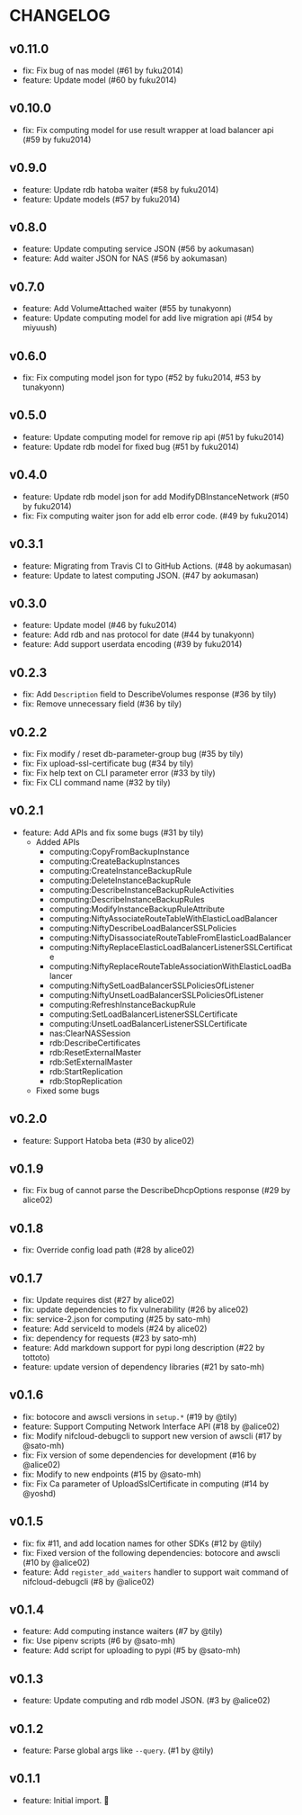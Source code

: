 
# CHANGELOG

## v0.11.0

* fix: Fix bug of nas model (#61 by fuku2014)
* feature: Update model (#60 by fuku2014)

## v0.10.0

* fix: Fix computing model for use result wrapper at load balancer api (#59 by fuku2014)

## v0.9.0

* feature: Update rdb hatoba waiter (#58 by fuku2014)
* feature: Update models (#57 by fuku2014)

## v0.8.0

* feature: Update computing service JSON (#56 by aokumasan)
* feature: Add waiter JSON for NAS (#56 by aokumasan)

## v0.7.0

* feature: Add VolumeAttached waiter (#55 by tunakyonn)
* feature: Update computing model for add live migration api (#54 by miyuush)

## v0.6.0

* fix: Fix computing model json for typo (#52 by fuku2014, #53 by tunakyonn)

## v0.5.0

* feature: Update computing model for remove rip api (#51 by fuku2014)
* feature: Update rdb model for fixed bug (#51 by fuku2014)

## v0.4.0

* feature: Update rdb model json for add ModifyDBInstanceNetwork (#50 by fuku2014)
* fix: Fix computing waiter json for add elb error code. (#49 by fuku2014)

## v0.3.1

* feature: Migrating from Travis CI to GitHub Actions. (#48 by aokumasan)
* feature: Update to latest computing JSON. (#47 by aokumasan)

## v0.3.0

* feature: Update model (#46 by fuku2014)
* feature: Add rdb and nas protocol for date (#44 by tunakyonn)
* feature: Add support userdata encoding (#39 by fuku2014)

## v0.2.3

* fix: Add `Description` field to DescribeVolumes response (#36 by tily)
* fix: Remove unnecessary field (#36 by tily)

## v0.2.2

* fix: Fix modify / reset db-parameter-group bug (#35 by tily)
* fix: Fix upload-ssl-certificate bug (#34 by tily)
* fix: Fix help text on CLI parameter error  (#33 by tily)
* fix: Fix CLI command name (#32 by tily)

## v0.2.1

* feature: Add APIs and fix some bugs (#31 by tily)
    * Added APIs
        * computing:CopyFromBackupInstance
        * computing:CreateBackupInstances
        * computing:CreateInstanceBackupRule
        * computing:DeleteInstanceBackupRule
        * computing:DescribeInstanceBackupRuleActivities
        * computing:DescribeInstanceBackupRules
        * computing:ModifyInstanceBackupRuleAttribute
        * computing:NiftyAssociateRouteTableWithElasticLoadBalancer
        * computing:NiftyDescribeLoadBalancerSSLPolicies
        * computing:NiftyDisassociateRouteTableFromElasticLoadBalancer
        * computing:NiftyReplaceElasticLoadBalancerListenerSSLCertificate
        * computing:NiftyReplaceRouteTableAssociationWithElasticLoadBalancer
        * computing:NiftySetLoadBalancerSSLPoliciesOfListener
        * computing:NiftyUnsetLoadBalancerSSLPoliciesOfListener
        * computing:RefreshInstanceBackupRule
        * computing:SetLoadBalancerListenerSSLCertificate
        * computing:UnsetLoadBalancerListenerSSLCertificate
        * nas:ClearNASSession
        * rdb:DescribeCertificates
        * rdb:ResetExternalMaster
        * rdb:SetExternalMaster
        * rdb:StartReplication
        * rdb:StopReplication
    * Fixed some bugs


## v0.2.0

* feature: Support Hatoba beta (#30 by alice02)

## v0.1.9

* fix: Fix bug of cannot parse the DescribeDhcpOptions response (#29 by alice02)

## v0.1.8

* fix: Override config load path (#28 by alice02)

## v0.1.7

* fix: Update requires dist (#27 by alice02)
* fix: update dependencies to fix vulnerability (#26 by alice02)
* fix: service-2.json for computing (#25 by sato-mh)
* feature: Add serviceId to models (#24 by alice02)
* fix: dependency for requests (#23 by sato-mh)
* feature: Add markdown support for pypi long description (#22 by tottoto)
* feature: update version of dependency libraries (#21 by sato-mh)

## v0.1.6


* fix: botocore and awscli versions in `setup.*` (#19 by @tily)
* feature: Support Computing Network Interface API (#18 by @alice02)
* fix: Modify nifcloud-debugcli to support new version of awscli (#17 by @sato-mh)
* fix: Fix version of some dependencies for development (#16 by @alice02)
* fix: Modify to new endpoints (#15 by @sato-mh)
* fix: Fix Ca parameter of UploadSslCertificate in computing (#14 by @yoshd)

## v0.1.5

* fix: fix #11, and add location names for other SDKs (#12 by @tily)
* fix: Fixed version of the following dependencies: botocore and awscli (#10 by @alice02)
* feature: Add `register_add_waiters` handler to support wait command of nifcloud-debugcli (#8 by @alice02)

## v0.1.4

* feature: Add computing instance waiters (#7 by @tily)
* fix: Use pipenv scripts (#6 by @sato-mh)
* feature: Add script for uploading to pypi (#5 by @sato-mh) 

## v0.1.3

* feature: Update computing and rdb model JSON. (#3 by @alice02)

## v0.1.2

* feature: Parse global args like `--query`. (#1 by @tily)

## v0.1.1

* feature: Initial import. :tada:

